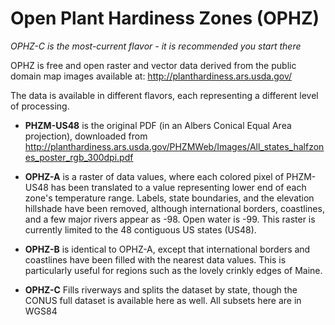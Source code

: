 Open Plant Hardiness Zones (OPHZ)
===

_OPHZ-C is the most-current flavor - it is recommended you start there_

OPHZ is free and open raster and vector data derived from the public domain map images available at:
    http://planthardiness.ars.usda.gov/

The data is available in different flavors, each representing a different level of processing.

* **PHZM-US48** is the original PDF (in an Albers Conical Equal Area projection), downloaded from
    http://planthardiness.ars.usda.gov/PHZMWeb/Images/All_states_halfzones_poster_rgb_300dpi.pdf

* **OPHZ-A** is a raster of data values, where each colored pixel of PHZM-US48 has been translated to a value representing lower end of each zone's temperature range.  Labels, state boundaries, and the elevation hillshade have been removed, although international borders, coastlines, and a few major rivers appear as -98.  Open water is -99.  This raster is currently limited to the 48 contiguous US states (US48).

* **OPHZ-B** is identical to OPHZ-A, except that international borders and coastlines have been filled with the nearest data values.  This is particularly useful for regions such as the lovely crinkly edges of Maine.

* **OPHZ-C** Fills riverways and splits the dataset by state, though the CONUS full dataset is available here as well. All subsets here are in WGS84


